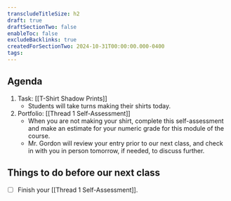 ```yaml
---
transcludeTitleSize: h2
draft: true
draftSectionTwo: false
enableToc: false
excludeBacklinks: true
createdForSectionTwo: 2024-10-31T00:00:00.000-0400
tags:
---
```

## Agenda
1. Task: [[T-Shirt Shadow Prints]]
	- Students will take turns making their shirts today.
1. Portfolio: [[Thread 1 Self-Assessment]]
	- When you are not making your shirt, complete this self-assessment and make an estimate for your numeric grade for this module of the course.
	- Mr. Gordon will review your entry prior to our next class, and check in with you in person tomorrow, if needed, to discuss further.
## Things to do before our next class
- [ ] Finish your [[Thread 1 Self-Assessment]].